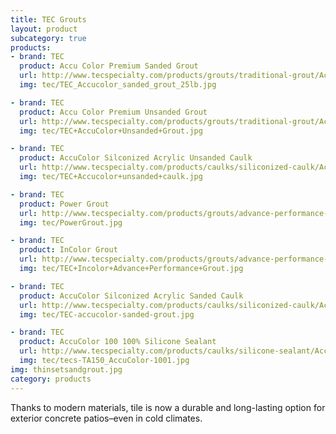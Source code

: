 ```yaml
---
title: TEC Grouts
layout: product
subcategory: true
products:
- brand: TEC
  product: Accu Color Premium Sanded Grout
  url: http://www.tecspecialty.com/products/grouts/traditional-grout/AccuColor-Premium-Sanded-Grout.html#.V8iPNaMm6po
  img: tec/TEC_Accucolor_sanded_grout_25lb.jpg

- brand: TEC
  product: Accu Color Premium Unsanded Grout
  url: http://www.tecspecialty.com/products/grouts/traditional-grout/AccuColor-Premium-Unsanded-Grout.html#.V8iPcqMm6po
  img: tec/TEC+AccuColor+Unsanded+Grout.jpg

- brand: TEC
  product: AccuColor Silconized Acrylic Unsanded Caulk
  url: http://www.tecspecialty.com/products/caulks/siliconized-caulk/AccuColor-Siliconized-Unsanded-Acrylic-Caulk.html#.V8iR8KMm6po
  img: tec/TEC+Accucolor+unsanded+caulk.jpg

- brand: TEC
  product: Power Grout
  url: http://www.tecspecialty.com/products/grouts/advance-performance-grout/Power-Grout-Ultimate-Performance-Grout.html#.V8iPiaMm6po
  img: tec/PowerGrout.jpg

- brand: TEC
  product: InColor Grout
  url: http://www.tecspecialty.com/products/grouts/advance-performance-grout/incolor.html#.V8iPyaMm6po
  img: tec/TEC+Incolor+Advance+Performance+Grout.jpg

- brand: TEC
  product: AccuColor Silconized Acrylic Sanded Caulk
  url: http://www.tecspecialty.com/products/caulks/siliconized-caulk/AccuColor-Siliconized-Sanded-Acrylic-Caulk.html#.V8iRnKMm6po
  img: tec/TEC-accucolor-sanded-grout.jpg

- brand: TEC
  product: AccuColor 100 100% Silicone Sealant
  url: http://www.tecspecialty.com/products/caulks/silicone-sealant/AccuColor-100-100-Silicone-Sealant.html#.V8iSEaMm6po
  img: tec/tecs-TA150_AccuColor-1001.jpg
img: thinsetsandgrout.jpg
category: products
---
```


Thanks to modern materials, tile is now a durable and long-lasting option for exterior concrete patios–even in cold climates.
